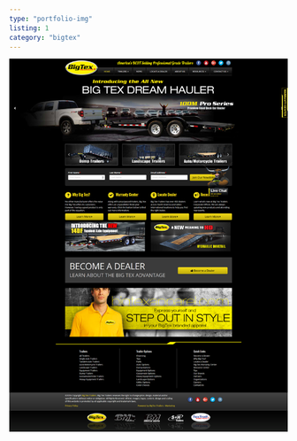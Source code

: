 ```yaml
---
type: "portfolio-img"
listing: 1
category: "bigtex"
---
```


![Big Tex Trailers homepage](home-bigtex.png)
